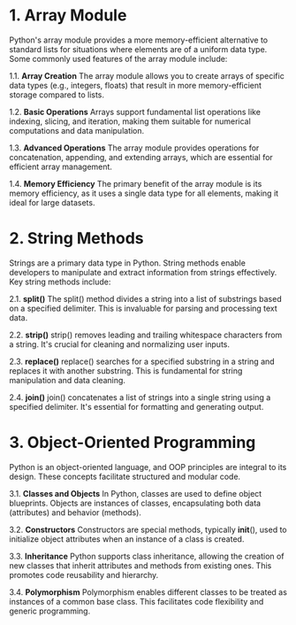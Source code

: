 # 1. **Array Module**

Python's array module provides a more memory-efficient alternative to standard lists for situations where elements are of a uniform data type. Some commonly used features of the array module include:

1.1. **Array Creation**
The array module allows you to create arrays of specific data types (e.g., integers, floats) that result in more memory-efficient storage compared to lists.

1.2. **Basic Operations**
Arrays support fundamental list operations like indexing, slicing, and iteration, making them suitable for numerical computations and data manipulation.

1.3. **Advanced Operations**
The array module provides operations for concatenation, appending, and extending arrays, which are essential for efficient array management.

1.4. **Memory Efficiency**
The primary benefit of the array module is its memory efficiency, as it uses a single data type for all elements, making it ideal for large datasets.


# 2. **String Methods**

Strings are a primary data type in Python. String methods enable developers to manipulate and extract information from strings effectively. Key string methods include:

2.1. **split()**
The split() method divides a string into a list of substrings based on a specified delimiter. This is invaluable for parsing and processing text data.

2.2. **strip()**
strip() removes leading and trailing whitespace characters from a string. It's crucial for cleaning and normalizing user inputs.

2.3. **replace()**
replace() searches for a specified substring in a string and replaces it with another substring. This is fundamental for string manipulation and data cleaning.

2.4. **join()**
join() concatenates a list of strings into a single string using a specified delimiter. It's essential for formatting and generating output.


# 3. **Object-Oriented Programming**

Python is an object-oriented language, and OOP principles are integral to its design. These concepts facilitate structured and modular code.

3.1. **Classes and Objects**
In Python, classes are used to define object blueprints. Objects are instances of classes, encapsulating both data (attributes) and behavior (methods).

3.2. **Constructors**
Constructors are special methods, typically __init__(), used to initialize object attributes when an instance of a class is created.

3.3. **Inheritance**
Python supports class inheritance, allowing the creation of new classes that inherit attributes and methods from existing ones. This promotes code reusability and hierarchy.

3.4. **Polymorphism**
Polymorphism enables different classes to be treated as instances of a common base class. This facilitates code flexibility and generic programming.

